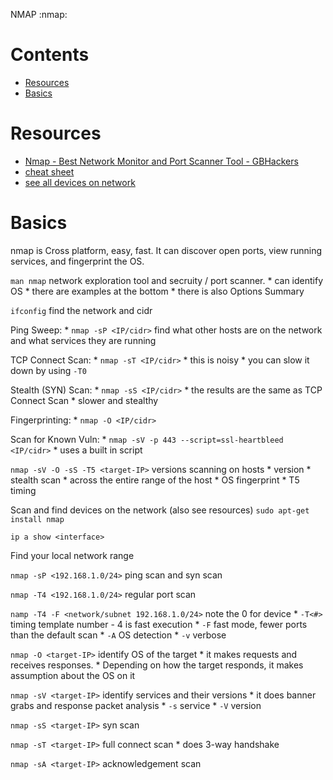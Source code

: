 NMAP
:nmap:

# Contents

- [Resources](#Resources)
- [Basics](#Basics)

# Resources

* [Nmap - Best Network Monitor and Port Scanner Tool - GBHackers](https://gbhackers.com/information-gatheri-using-nmap/amp/)
* [cheat sheet](https://hackertarget.com/nmap-cheatsheet-a-quick-reference-guide/)
* [see all devices on network](https://www.howtogeek.com/423709/how-to-see-all-devices-on-your-network-with-nmap-on-linux/)

# Basics

nmap is Cross platform, easy, fast. It can discover open ports, view running services, and fingerprint the OS.

`man nmap` network exploration tool and secruity / port scanner.
    * can identify OS
    * there are examples at the bottom
    * there is also Options Summary

`ifconfig` find the network and cidr

Ping Sweep:
    * `nmap -sP <IP/cidr>` find what other hosts are on the network and what services they are running

TCP Connect Scan:
    * `nmap -sT <IP/cidr>`
    * this is noisy
    * you can slow it down by using `-T0`

Stealth (SYN) Scan:
    * `nmap -sS <IP/cidr>`
    * the results are the same as TCP Connect Scan
    * slower and stealthy

Fingerprinting:
    * `nmap -O <IP/cidr>`

Scan for Known Vuln:
    * `nmap -sV -p 443 --script=ssl-heartbleed <IP/cidr>`
    * uses a built in script

`nmap -sV -O -sS -T5 <target-IP>` versions scanning on hosts
    * version
    * stealth scan
    * across the entire range of the host
    * OS fingerprint
    * T5 timing

Scan and find devices on the network (also see resources)
`sudo apt-get install nmap`

`ip a show <interface>`

Find your local network range

`nmap -sP <192.168.1.0/24>` ping scan and syn scan

`nmap -T4 <192.168.1.0/24>` regular port scan

`namp -T4 -F <network/subnet 192.168.1.0/24>` note the 0 for device
    * `-T<#>` timing template number - 4 is fast execution
    * `-F` fast mode, fewer ports than the default scan
    * `-A` OS detection
    * `-v` verbose

`nmap -O <target-IP>` identify OS of the target
    * it makes requests and receives responses.
    * Depending on how the target responds, it makes assumption about the OS on it

`nmap -sV <target-IP>` identify services and their versions
    * it does banner grabs and response packet analysis
    * `-s` service
    * `-V` version

`nmap -sS <target-IP>` syn scan

`nmap -sT <target-IP>` full connect scan
    * does 3-way handshake

`nmap -sA <target-IP>` acknowledgement scan
